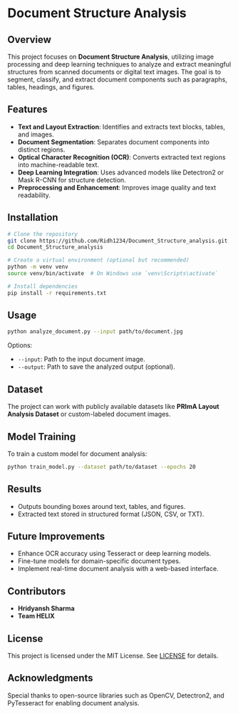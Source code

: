 # Document Structure Analysis

## Overview
This project focuses on **Document Structure Analysis**, utilizing image processing and deep learning techniques to analyze and extract meaningful structures from scanned documents or digital text images. The goal is to segment, classify, and extract document components such as paragraphs, tables, headings, and figures.

## Features
- **Text and Layout Extraction**: Identifies and extracts text blocks, tables, and images.
- **Document Segmentation**: Separates document components into distinct regions.
- **Optical Character Recognition (OCR)**: Converts extracted text regions into machine-readable text.
- **Deep Learning Integration**: Uses advanced models like Detectron2 or Mask R-CNN for structure detection.
- **Preprocessing and Enhancement**: Improves image quality and text readability.

## Installation
```bash
# Clone the repository
git clone https://github.com/Ridh1234/Document_Structure_analysis.git
cd Document_Structure_analysis

# Create a virtual environment (optional but recommended)
python -m venv venv
source venv/bin/activate  # On Windows use `venv\Scripts\activate`

# Install dependencies
pip install -r requirements.txt
```

## Usage
```bash
python analyze_document.py --input path/to/document.jpg
```
Options:
- `--input`: Path to the input document image.
- `--output`: Path to save the analyzed output (optional).

## Dataset
The project can work with publicly available datasets like **PRImA Layout Analysis Dataset** or custom-labeled document images.

## Model Training
To train a custom model for document analysis:
```bash
python train_model.py --dataset path/to/dataset --epochs 20
```

## Results
- Outputs bounding boxes around text, tables, and figures.
- Extracted text stored in structured format (JSON, CSV, or TXT).

## Future Improvements
- Enhance OCR accuracy using Tesseract or deep learning models.
- Fine-tune models for domain-specific document types.
- Implement real-time document analysis with a web-based interface.

## Contributors
- **Hridyansh Sharma**
- **Team HELIX**

## License
This project is licensed under the MIT License. See [LICENSE](LICENSE) for details.

## Acknowledgments
Special thanks to open-source libraries such as OpenCV, Detectron2, and PyTesseract for enabling document analysis.
